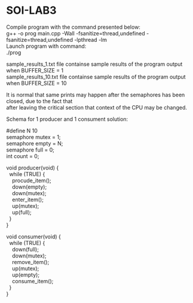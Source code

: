 # SOI-LAB3
  
Compile program with the command presented below:  
g++ -o prog main.cpp -Wall -fsanitize=thread,undefined -fsanitize=thread,undefined -lpthread -lm  
Launch program with command:  
./prog  
  
sample_results_1.txt file containse sample results of the program output when BUFFER_SIZE = 1  
sample_results_10.txt file containse sample results of the program output when BUFFER_SIZE = 10  
  
It is normal that same prints may happen after the semaphores has been closed, due to the fact that  
after leaving the critical section that context of the CPU may be changed.  
  
Schema for 1 producer and 1 consument solution:  
  
#define N 10  
semaphore mutex = 1;  
semaphore empty = N;  
semaphore full = 0;  
int count = 0;  
  
void producer(void) {  
&nbsp;&nbsp;while (TRUE) {  
&nbsp;&nbsp;&nbsp;&nbsp;procude_item();  
&nbsp;&nbsp;&nbsp;&nbsp;down(empty);  
&nbsp;&nbsp;&nbsp;&nbsp;down(mutex);  
&nbsp;&nbsp;&nbsp;&nbsp;enter_item();  
&nbsp;&nbsp;&nbsp;&nbsp;up(mutex);  
&nbsp;&nbsp;&nbsp;&nbsp;up(full);  
&nbsp;&nbsp;}  
}  
  
void consumer(void) {  
&nbsp;&nbsp;while (TRUE) {  
&nbsp;&nbsp;&nbsp;&nbsp;down(full);  
&nbsp;&nbsp;&nbsp;&nbsp;down(mutex);  
&nbsp;&nbsp;&nbsp;&nbsp;remove_item();  
&nbsp;&nbsp;&nbsp;&nbsp;up(mutex);  
&nbsp;&nbsp;&nbsp;&nbsp;up(empty);  
&nbsp;&nbsp;&nbsp;&nbsp;consume_item();  
&nbsp;&nbsp;}  
}  
  
